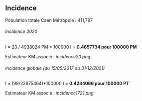 ## Incidence
Population totale Caen Métropole : 411,797

###### Incidence 2020

I = 23 / 4938024 PM * 100000
I = **0.4657734 pour 100000 PM**

Estimateur KM associé : _incidence20.png_

###### Incidence globale (du 15/05/2017 au 31/12/2021)

I = (98/22875464)*100000
I = **0.4284066 pour 100000 PT**

Estimateur KM associé : _incidence1721.png_
